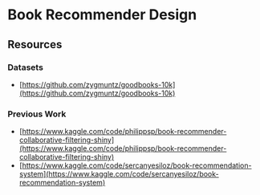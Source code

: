 # Book Recommender Design

## Resources

### Datasets

- [https://github.com/zygmuntz/goodbooks-10k](https://github.com/zygmuntz/goodbooks-10k)

### Previous Work
- [https://www.kaggle.com/code/philippsp/book-recommender-collaborative-filtering-shiny](https://www.kaggle.com/code/philippsp/book-recommender-collaborative-filtering-shiny)
- [https://www.kaggle.com/code/sercanyesiloz/book-recommendation-system](https://www.kaggle.com/code/sercanyesiloz/book-recommendation-system)